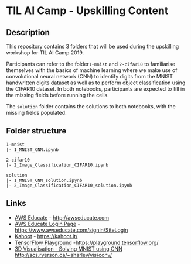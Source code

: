 # TIL AI Camp - Upskilling Content

## Description
This repository contains 3 folders that will be used during the upskilling workshop for TIL AI Camp 2019. 

Participants can refer to the folder`1-mnist` and `2-cifar10` to familiarise themselves with the basics of machine learning where we make use of convolutional neural network (CNN) to identify digits from the MNIST handwritten digits dataset as well as to perform object classification using the CIFAR10 dataset. In both notebooks, participants are expected to fill in the missing fields before running the cells.

The `solution` folder contains the solutions to both notebooks, with the missing fields populated.

## Folder structure

```
1-mnist
|- 1_MNIST_CNN.ipynb

2-cifar10
|- 2_Image_Classification_CIFAR10.ipynb

solution
|- 1_MNIST_CNN_solution.ipynb
|- 2_Image_Classification_CIFAR10_solution.ipynb
```

## Links
- [AWS Educate](http://awseducate.com) - http://awseducate.com
- [AWS Educate Login Page](https://www.awseducate.com/signin/SiteLogin) - https://www.awseducate.com/signin/SiteLogin
- [Kahoot](https://kahoot.it/) - https://kahoot.it/
- [TensorFlow Playground](https://playground.tensorflow.org/) -https://playground.tensorflow.org/ 
- [3D Visualisation - Solving MNIST using CNN](http://scs.ryerson.ca/~aharley/vis/conv/) - http://scs.ryerson.ca/~aharley/vis/conv/